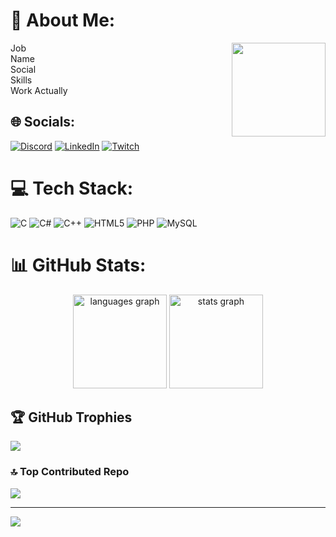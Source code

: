 # 💫 About Me:
<img align="right" height="150" src="https://media1.tenor.com/m/GbKNKL99i5wAAAAd/dandadan-okarun.gif"  />
Job<br>Name<br>Social<br>Skills<br>Work Actually 

## 🌐 Socials:
[![Discord](https://img.shields.io/badge/Discord-%237289DA.svg?logo=discord&logoColor=white)](https://discord.gg/firefury02400) [![LinkedIn](https://img.shields.io/badge/LinkedIn-%230077B5.svg?logo=linkedin&logoColor=white)](https://linkedin.com/in/?) [![Twitch](https://img.shields.io/badge/Twitch-%239146FF.svg?logo=Twitch&logoColor=white)](https://twitch.tv/firefury__) 

# 💻 Tech Stack:
![C](https://img.shields.io/badge/c-%2300599C.svg?style=for-the-badge&logo=c&logoColor=white) ![C#](https://img.shields.io/badge/c%23-%23239120.svg?style=for-the-badge&logo=csharp&logoColor=white) ![C++](https://img.shields.io/badge/c++-%2300599C.svg?style=for-the-badge&logo=c%2B%2B&logoColor=white) ![HTML5](https://img.shields.io/badge/html5-%23E34F26.svg?style=for-the-badge&logo=html5&logoColor=white) ![PHP](https://img.shields.io/badge/php-%23777BB4.svg?style=for-the-badge&logo=php&logoColor=white) ![MySQL](https://img.shields.io/badge/mysql-4479A1.svg?style=for-the-badge&logo=mysql&logoColor=white)
# 📊 GitHub Stats:
<div align="center">
  <img src="https://github-readme-stats.vercel.app/api/top-langs?username=Maxime-Sim&locale=en&hide_title=false&layout=compact&card_width=320&langs_count=5&theme=aura&hide_border=false" height="150" alt="languages graph"  />
  <img src="https://github-readme-stats.vercel.app/api?username=Maxime-Sim&hide_title=false&hide_rank=false&show_icons=true&include_all_commits=true&count_private=true&disable_animations=false&theme=aura&locale=en&hide_border=false" height="150" alt="stats graph"  />
</div>

## 🏆 GitHub Trophies
![](https://github-profile-trophy.vercel.app/?username=Maxime-Sim&theme=radical&no-frame=false&no-bg=true&margin-w=4)

### 🔝 Top Contributed Repo
![](https://github-contributor-stats.vercel.app/api?username=Maxime-Sim&limit=5&theme=dark&combine_all_yearly_contributions=true)

---
[![](https://visitcount.itsvg.in/api?id=Maxime-Sim&icon=5&color=0)](https://visitcount.itsvg.in)

<!-- Proudly created with GPRM ( https://gprm.itsvg.in ) -->


